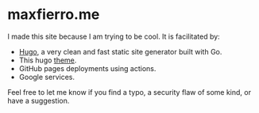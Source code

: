 # maxfierro.me

I made this site because I am trying to be cool. It is facilitated by:

* [Hugo](https://gohugo.io/), a very clean and fast static site generator built with Go. 
* This hugo [theme](https://github.com/hugo-sid/hugo-blog-awesome).
* GitHub pages deployments using actions.
* Google services.

Feel free to let me know if you find a typo, a security flaw of some kind, or have a suggestion.
